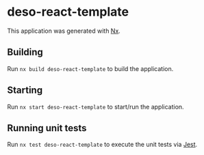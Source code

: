 # deso-react-template

This application was generated with [Nx](https://nx.dev).

## Building

Run `nx build deso-react-template` to build the application.

## Starting

Run `nx start deso-react-template` to start/run the application.

## Running unit tests

Run `nx test deso-react-template` to execute the unit tests via [Jest](https://jestjs.io).
